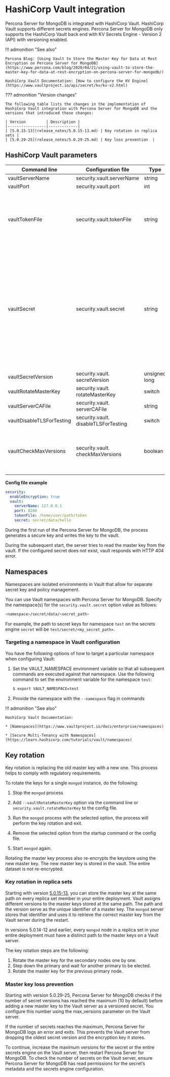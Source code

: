 # HashiCorp Vault integration

Percona Server for MongoDB is integrated with HashiCorp Vault. HashiCorp Vault supports different secrets engines. Percona Server for MongoDB only supports the HashiCorp Vault
back end with KV Secrets Engine - Version 2 (API)
with versioning enabled.

!!! admonition "See also"

    Percona Blog: [Using Vault to Store the Master Key for Data at Rest Encryption on Percona Server for MongoDB](https://www.percona.com/blog/2020/04/21/using-vault-to-store-the-master-key-for-data-at-rest-encryption-on-percona-server-for-mongodb/)

    HashiCorp Vault Documentation: [How to configure the KV Engine](https://www.vaultproject.io/api/secret/kv/kv-v2.html)

??? admonition "Version changes"

    The following table lists the changes in the implementation of HashiCorp Vault integration with Percona Server for MongoDB and the versions that introduced those changes:

    | Version         | Description |
    |-----------------|-------------|
    | [5.0.15-13](release_notes/5.0.15-13.md) | Key rotation in replica sets | 
    | [5.0.29-25](release_notes/5.0.29-25.md) | Key loss prevention  |



## HashiCorp Vault parameters

| Command line         | Configuration file        | Type   | Description  |
| -------------------- | ------------------------- | ------ | ------------ |
| vaultServerName      | security.vault.serverName | string | The IP address of the Vault server|
| vaultPort            | security.vault.port       | int    | The port on the Vault server|
| vaultTokenFile       | security.vault.tokenFile  | string | The path to the vault token file. The token file is used by MongoDB to access HashiCorp Vault. The vault token file consists of the raw vault token and does not include any additional strings or parameters. <br> <br> Example of a vault token file: <br> <br> `s.uTrHtzsZnEE7KyHeA797CkWA`|
| vaultSecret          | security.vault.secret     | string | The path to the Vault secret. The Vault secret path format must be ```<secrets_engine_mount_path>/data/<custom_path>``` <br> <br> where: <br> - ``<secrets_engine_mount_path>`` is the path to the Key/Value Secrets Engine v2; <br> - ``data`` is the mandatory path prefix required by Version 2 API; <br> - ``<custom_path>`` is the path to the specific secret. <br> <br> Example: `secret_v2/data/psmdb-test/rs1-27017` <br><br> Starting with version [5.0.15-13](release_notes/5.0.15-13.md), a distinct Vault secret path for every replica set member is no longer mandatory. In earlier versions, it is recommended to use different secret paths for every database node in the entire deployment to avoid issues during the master key rotation.|
| vaultSecretVersion | security.vault.<br>secretVersion | unsigned long | (Optional) The version of the Vault secret to use | 
| vaultRotateMasterKey | security.vault.<br>rotateMasterKey| switch | When enabled, rotates the master key and exits |
| vaultServerCAFile    | security.vault.<br>serverCAFile | string | The path to the TLS certificate file |
| vaultDisableTLSForTesting | security.vault.<br>disableTLSForTesting | switch | Disables secure connection to Vault using SSL/TLS client certificates|
| vaultCheckMaxVersions  | security.vault.<br>checkMaxVersions| boolean | Verifies that the current number of secret versions has not reached the maximum, defined by the `max_versions` parameter for the secret or the secrets engine on the Vault server. If the number of versions has reached the maximum, the server logs an error and exits. Enabled by default. Available starting with version 5.0.29-25.|


**Config file example**

```yaml
security:
  enableEncryption: true
  vault:
    serverName: 127.0.0.1
    port: 8200
    tokenFile: /home/user/path/token
    secret: secret/data/hello
```

During the first run of the Percona Server for MongoDB, the process generates a secure key and writes the key to the vault.

During the subsequent start, the server tries to read the master key from the vault. If the configured secret does not exist, vault responds with HTTP 404 error.

## Namespaces

Namespaces are isolated environments in Vault that allow for separate secret key and policy management.

You can use Vault namespaces with Percona Server for MongoDB. Specify the namespace(s) for the `security.vault.secret` option value as follows:

```{.bash data-prompt="$"}
<namespace>/secret/data/<secret_path>
```

For example, the path to secret keys for namespace `test` on  the secrets engine `secret` will be `test/secret/<my_secret_path>`.

### Targeting a namespace in Vault configuration

You have the following options of how to target a particular namespace when configuring Vault:

1. Set the VAULT_NAMESPACE environment variable so that all subsequent commands are executed against that namespace. Use the following command to set the environment variable for the namespace `test`:

   ```{.bash data-prompt="$"}
   $ export VAULT_NAMESPACE=test
   ```
2. Provide the namespace with the `--namespace` flag in commands

!!! admonition "See also"

    HashiCorp Vault Documentation:

    * [Namespaces](https://www.vaultproject.io/docs/enterprise/namespaces)

    * [Secure Multi-Tenancy with Namespaces](https://learn.hashicorp.com/tutorials/vault/namespaces)

## Key rotation

Key rotation is replacing the old master key with a new one. This process helps to comply with regulatory requirements.

To rotate the keys for a single `mongod` instance, do the following:

1. Stop the `mongod` process

2. Add `--vaultRotateMasterKey` option via the command line or `security.vault.rotateMasterKey` to the config file.

3. Run the `mongod` process with the selected option, the process will perform the key rotation and exit.

4. Remove the selected option from the startup command or the config file.

5. Start `mongod` again.

Rotating the master key process also re-encrypts the keystore using the new master key. The new master key is stored in the vault. The entire dataset is not re-encrypted.

### Key rotation in replica sets

Starting with version [5.0.15-13](release_notes/5.0.15-13.md), you can store the master key at the same path on every replica set member in your entire deployment. Vault assigns different versions to the master keys stored at the same path. The path and the version serve as the unique identifier of a master key. The `mongod` server stores that identifier and uses it to retrieve the correct master key from the Vault server during the restart.  

In versions 5.0.14-12 and earlier, every `mongod` node in a replica set in your entire deployment must have a distinct path to the master keys on a Vault server. 

The key rotation steps are the following:

1. Rotate the master key for the secondary nodes one by one.
2. Step down the primary and wait for another primary to be elected.
3. Rotate the master key for the previous primary node.

### Master key loss prevention

Starting with version 5.0.29-25, Percona Server for MongoDB checks if the number of secret versions has reached the maximum (10 by default) before adding a new master key to the Vault server as a versioned secret. You configure this number using the max_versions parameter on the Vault server.

If the number of secrets reaches the maximum, Percona Server for MongoDB logs an error and exits. This prevents the Vault server from dropping the oldest secret version and the encryption key it stores.

To continue, increase the maximum versions for the secret or the entire secrets engine on the Vault server, then restart Percona Server for MongoDB. To check the number of secrets on the Vault server, ensure Percona Server for MongoDB has read permissions for the secret’s metadata and the secrets engine configuration.

